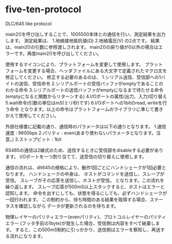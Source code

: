 # five-ten-protocol
DLC/645 like protocol

main2()を呼び出しすることで、1005500本体との通信を行い、測定結果を出力します。
測定結果は、
1.地絡接地抵抗値(Ω)
2.地絡電圧(V)
の2点です。
結果は、main2()の引数に参照渡しされます。
main2()の戻り値が0以外の場合はエラーです。再度main2()を呼び出してください。

使用するマイコンにより、プラットフォームを変更して使用します。
プラットフォームを変更する場合、ヘッダファイルにある大文字で定義されたマクロ文を修正してください。
修正する必要のあるのは、
1.シリアル送信、受信部への1バイトの送信、受信命令
2.シリアルポートの受信バッファがemptyであることのわかる命令
3.シリアルポートの送信バッファがemptyになるまで待たせる命令(emptyになると関数からリターンする)
4.I/Oポートの属性(出力、入力)切り替え
5.wait命令(引数の単位はmS(ミリ秒)です)
6.I/Oポートへの1bitのread, writeを行う命令
となります。以上の命令はプラットフォームのライブラリに準じて書きかえて使用してください。

外部仕様書に記載の通り、通信時のパラメータは以下の通りとなります。
1.通信速度 : 9600bps
2.パリティ : even(あまり使わないパラメータとなります。注意。)
3.ストップビット : 1bit

RS485の通信は2線式のため、送信するときに受信部をdisableする必要があります。
I/Oポートを一つ割り当てて、送受信の切り替えに使用します。

通信の流れは、dlt645の規格により、動作1回ごとにハンドシェークが1回必要となります。
ハンドシェークの中身は、
ホストがコマンドを送信し、スレーブが受信。
スレーブがその応答を送信し、ホストが受信。
となります。この流れを繰り返します。
スレーブ応答が500mS以上スタックすると、ホストはエラーと認知します。
命令を出すにしても、状態を得るにしても、必ずハンドシェークが一回行われます。
この制約から、待ち時間のある結果を取得する場合、ステータスを確認しながら
データが更新されるのを待ちます。

物理レイヤーのパリティエラー(evenパリティ)、プロトコルレイヤーのパリティエラー
(フッタ手前の1byte)が発生した場合、受信側は内容をすべて破棄します。
すると、この500mS制約に引っかかり、送信側はエラーを察知し、再送する流れになります。
